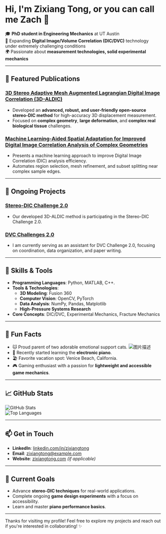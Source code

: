 # Hi, I'm Zixiang Tong, or you can call me Zach 👋

🎓 **PhD student in Engineering Mechanics** at UT Austin  
🧪 Expanding **Digital Image/Volume Correlation (DIC/DVC)** technology under extremely challenging conditions  
🌍 Passionate about **measurement technologies, solid experimental mechanics**   

---

## 🚀 Featured Publications

### [3D Stereo Adaptive Mesh Augmented Lagrangian Digital Image Correlation (3D-ALDIC)](https://www.researchsquare.com/article/rs-5507109/v1)
- Developed an **advanced, robust, and user-friendly open-source stereo-DIC method** for high-accuracy 3D displacement measurement.  
- Focused on **complex geometry**, **large deformation**, and **complex real biological tissue** challenges.

### [Machine Learning-Aided Spatial Adaptation for Improved Digital Image Correlation Analysis of Complex Geometries](https://www.researchsquare.com/article/rs-5566473/v1)
- Presents a machine learning approach to improve Digital Image Correlation (DIC) analysis efficiency.
- Automates region selection, mesh refinement, and subset splitting near complex sample edges.

---

## 🚀 Ongoing Projects

### [Stereo-DIC Challenge 2.0](https://idics.org/challenge/)
- Our developed 3D-ALDIC method is participating in the Stereo-DIC Challenge 2.0.

### [DVC Challenges 2.0](https://idics.org/challenge/)
- I am currently serving as an assistant for DVC Challenge 2.0, focusing on coordination, data organization, and paper writing.


---

## 🔧 Skills & Tools

- **Programming Languages**: Python, MATLAB, C++.  
- **Tools & Technologies**:  
  - **3D Modeling**: Fusion 360  
  - **Computer Vision**: OpenCV, PyTorch  
  - **Data Analysis**: NumPy, Pandas, Matplotlib  
  - **High-Pressure Systems Research**  
- **Core Concepts**: DIC/DVC, Experimental Mechanics, Fracture Mechanics

---

## 🎨 Fun Facts

- 🐱 Proud parent of two adorable emotional support cats.  ![图片描述](images/filename.png)
- 🎹 Recently started learning the **electronic piano**.  
- 🏖 Favorite vacation spot: Venice Beach, California.  
- 🎮 Gaming enthusiast with a passion for **lightweight and accessible game mechanics**.

---

## 📈 GitHub Stats

![GitHub Stats](https://github-readme-stats.vercel.app/api?username=zixiangtong&show_icons=true&theme=radical)  
![Top Languages](https://github-readme-stats.vercel.app/api/top-langs/?username=zixiangtong&layout=compact&theme=radical)

---

## 📫 Get in Touch

- **LinkedIn**: [linkedin.com/in/zixiangtong](https://www.linkedin.com/in/zixiangtong/)  
- **Email**: zixiangtong@example.com  
- **Website**: [zixiangtong.com](https://zixiangtong.com) *(if applicable)*

---

## 🌱 Current Goals

- Advance **stereo-DIC techniques** for real-world applications.  
- Complete ongoing **game design experiments** with a focus on accessibility.  
- Learn and master **piano performance basics**.

---

Thanks for visiting my profile! Feel free to explore my projects and reach out if you're interested in collaborating! ✨
